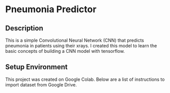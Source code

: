 # Pneumonia Predictor

## Description
This is a simple Convolutional Neural Network (CNN) that predicts pneumonia in patients using their xrays. I created this model to learn the basic concepts of building a CNN model with tensorflow.

## Setup Environment
This project was created on Google Colab. Below are a list of instructions to import dataset from Google Drive.
